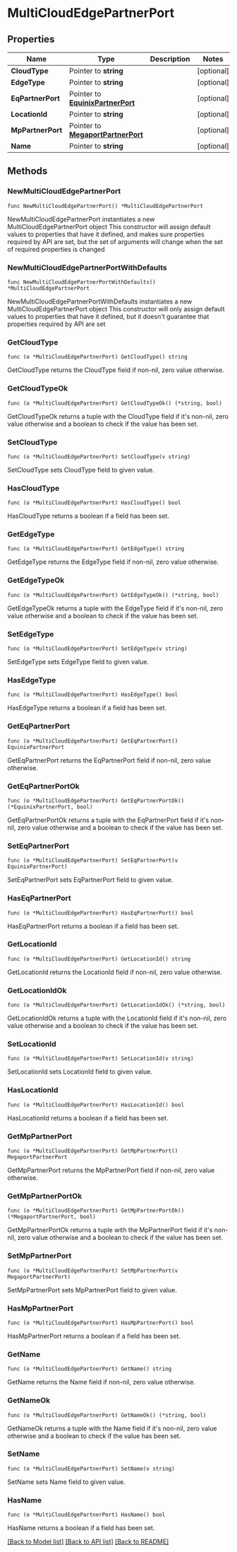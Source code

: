 # MultiCloudEdgePartnerPort

## Properties

Name | Type | Description | Notes
------------ | ------------- | ------------- | -------------
**CloudType** | Pointer to **string** |  | [optional] 
**EdgeType** | Pointer to **string** |  | [optional] 
**EqPartnerPort** | Pointer to [**EquinixPartnerPort**](EquinixPartnerPort.md) |  | [optional] 
**LocationId** | Pointer to **string** |  | [optional] 
**MpPartnerPort** | Pointer to [**MegaportPartnerPort**](MegaportPartnerPort.md) |  | [optional] 
**Name** | Pointer to **string** |  | [optional] 

## Methods

### NewMultiCloudEdgePartnerPort

`func NewMultiCloudEdgePartnerPort() *MultiCloudEdgePartnerPort`

NewMultiCloudEdgePartnerPort instantiates a new MultiCloudEdgePartnerPort object
This constructor will assign default values to properties that have it defined,
and makes sure properties required by API are set, but the set of arguments
will change when the set of required properties is changed

### NewMultiCloudEdgePartnerPortWithDefaults

`func NewMultiCloudEdgePartnerPortWithDefaults() *MultiCloudEdgePartnerPort`

NewMultiCloudEdgePartnerPortWithDefaults instantiates a new MultiCloudEdgePartnerPort object
This constructor will only assign default values to properties that have it defined,
but it doesn't guarantee that properties required by API are set

### GetCloudType

`func (o *MultiCloudEdgePartnerPort) GetCloudType() string`

GetCloudType returns the CloudType field if non-nil, zero value otherwise.

### GetCloudTypeOk

`func (o *MultiCloudEdgePartnerPort) GetCloudTypeOk() (*string, bool)`

GetCloudTypeOk returns a tuple with the CloudType field if it's non-nil, zero value otherwise
and a boolean to check if the value has been set.

### SetCloudType

`func (o *MultiCloudEdgePartnerPort) SetCloudType(v string)`

SetCloudType sets CloudType field to given value.

### HasCloudType

`func (o *MultiCloudEdgePartnerPort) HasCloudType() bool`

HasCloudType returns a boolean if a field has been set.

### GetEdgeType

`func (o *MultiCloudEdgePartnerPort) GetEdgeType() string`

GetEdgeType returns the EdgeType field if non-nil, zero value otherwise.

### GetEdgeTypeOk

`func (o *MultiCloudEdgePartnerPort) GetEdgeTypeOk() (*string, bool)`

GetEdgeTypeOk returns a tuple with the EdgeType field if it's non-nil, zero value otherwise
and a boolean to check if the value has been set.

### SetEdgeType

`func (o *MultiCloudEdgePartnerPort) SetEdgeType(v string)`

SetEdgeType sets EdgeType field to given value.

### HasEdgeType

`func (o *MultiCloudEdgePartnerPort) HasEdgeType() bool`

HasEdgeType returns a boolean if a field has been set.

### GetEqPartnerPort

`func (o *MultiCloudEdgePartnerPort) GetEqPartnerPort() EquinixPartnerPort`

GetEqPartnerPort returns the EqPartnerPort field if non-nil, zero value otherwise.

### GetEqPartnerPortOk

`func (o *MultiCloudEdgePartnerPort) GetEqPartnerPortOk() (*EquinixPartnerPort, bool)`

GetEqPartnerPortOk returns a tuple with the EqPartnerPort field if it's non-nil, zero value otherwise
and a boolean to check if the value has been set.

### SetEqPartnerPort

`func (o *MultiCloudEdgePartnerPort) SetEqPartnerPort(v EquinixPartnerPort)`

SetEqPartnerPort sets EqPartnerPort field to given value.

### HasEqPartnerPort

`func (o *MultiCloudEdgePartnerPort) HasEqPartnerPort() bool`

HasEqPartnerPort returns a boolean if a field has been set.

### GetLocationId

`func (o *MultiCloudEdgePartnerPort) GetLocationId() string`

GetLocationId returns the LocationId field if non-nil, zero value otherwise.

### GetLocationIdOk

`func (o *MultiCloudEdgePartnerPort) GetLocationIdOk() (*string, bool)`

GetLocationIdOk returns a tuple with the LocationId field if it's non-nil, zero value otherwise
and a boolean to check if the value has been set.

### SetLocationId

`func (o *MultiCloudEdgePartnerPort) SetLocationId(v string)`

SetLocationId sets LocationId field to given value.

### HasLocationId

`func (o *MultiCloudEdgePartnerPort) HasLocationId() bool`

HasLocationId returns a boolean if a field has been set.

### GetMpPartnerPort

`func (o *MultiCloudEdgePartnerPort) GetMpPartnerPort() MegaportPartnerPort`

GetMpPartnerPort returns the MpPartnerPort field if non-nil, zero value otherwise.

### GetMpPartnerPortOk

`func (o *MultiCloudEdgePartnerPort) GetMpPartnerPortOk() (*MegaportPartnerPort, bool)`

GetMpPartnerPortOk returns a tuple with the MpPartnerPort field if it's non-nil, zero value otherwise
and a boolean to check if the value has been set.

### SetMpPartnerPort

`func (o *MultiCloudEdgePartnerPort) SetMpPartnerPort(v MegaportPartnerPort)`

SetMpPartnerPort sets MpPartnerPort field to given value.

### HasMpPartnerPort

`func (o *MultiCloudEdgePartnerPort) HasMpPartnerPort() bool`

HasMpPartnerPort returns a boolean if a field has been set.

### GetName

`func (o *MultiCloudEdgePartnerPort) GetName() string`

GetName returns the Name field if non-nil, zero value otherwise.

### GetNameOk

`func (o *MultiCloudEdgePartnerPort) GetNameOk() (*string, bool)`

GetNameOk returns a tuple with the Name field if it's non-nil, zero value otherwise
and a boolean to check if the value has been set.

### SetName

`func (o *MultiCloudEdgePartnerPort) SetName(v string)`

SetName sets Name field to given value.

### HasName

`func (o *MultiCloudEdgePartnerPort) HasName() bool`

HasName returns a boolean if a field has been set.


[[Back to Model list]](../README.md#documentation-for-models) [[Back to API list]](../README.md#documentation-for-api-endpoints) [[Back to README]](../README.md)


